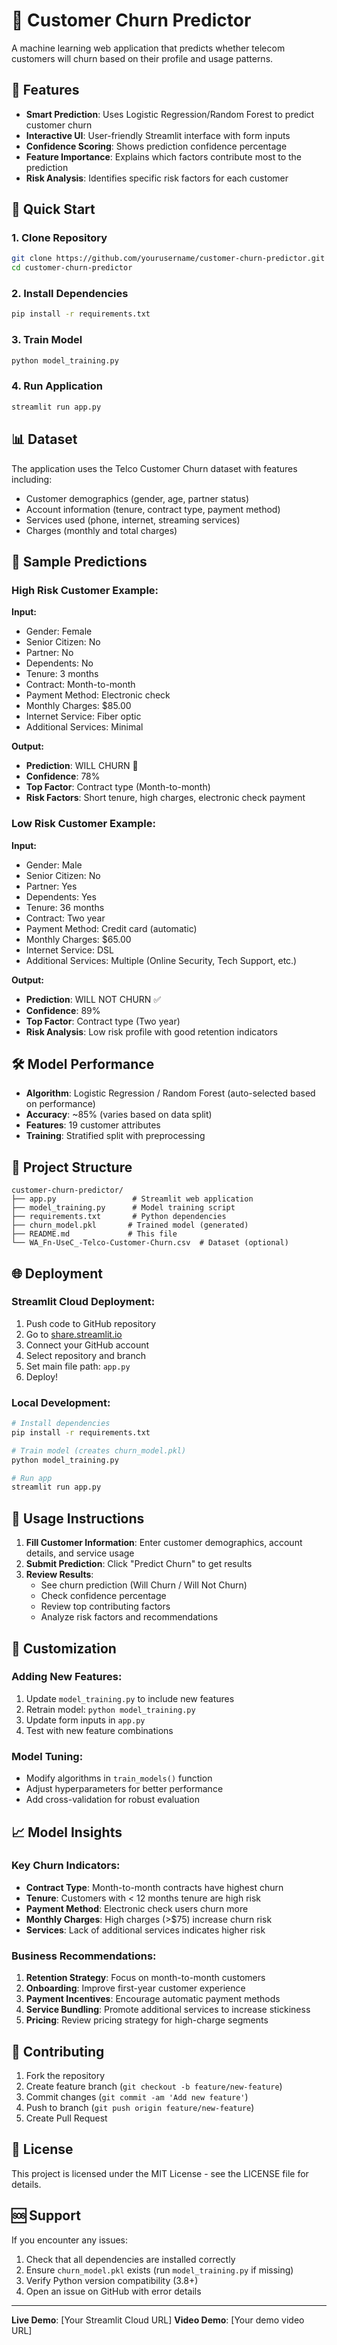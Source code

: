 # 📱 Customer Churn Predictor

A machine learning web application that predicts whether telecom customers will churn based on their profile and usage patterns.

## 🎯 Features

- **Smart Prediction**: Uses Logistic Regression/Random Forest to predict customer churn
- **Interactive UI**: User-friendly Streamlit interface with form inputs
- **Confidence Scoring**: Shows prediction confidence percentage
- **Feature Importance**: Explains which factors contribute most to the prediction
- **Risk Analysis**: Identifies specific risk factors for each customer

## 🚀 Quick Start

### 1. Clone Repository
```bash
git clone https://github.com/yourusername/customer-churn-predictor.git
cd customer-churn-predictor
```

### 2. Install Dependencies
```bash
pip install -r requirements.txt
```

### 3. Train Model
```bash
python model_training.py
```

### 4. Run Application
```bash
streamlit run app.py
```

## 📊 Dataset

The application uses the Telco Customer Churn dataset with features including:
- Customer demographics (gender, age, partner status)
- Account information (tenure, contract type, payment method)
- Services used (phone, internet, streaming services)
- Charges (monthly and total charges)

## 🔮 Sample Predictions

### High Risk Customer Example:
**Input:**
- Gender: Female
- Senior Citizen: No
- Partner: No
- Dependents: No
- Tenure: 3 months
- Contract: Month-to-month
- Payment Method: Electronic check
- Monthly Charges: $85.00
- Internet Service: Fiber optic
- Additional Services: Minimal

**Output:**
- **Prediction**: WILL CHURN 🚨
- **Confidence**: 78%
- **Top Factor**: Contract type (Month-to-month)
- **Risk Factors**: Short tenure, high charges, electronic check payment

### Low Risk Customer Example:
**Input:**
- Gender: Male
- Senior Citizen: No
- Partner: Yes
- Dependents: Yes
- Tenure: 36 months
- Contract: Two year
- Payment Method: Credit card (automatic)
- Monthly Charges: $65.00
- Internet Service: DSL
- Additional Services: Multiple (Online Security, Tech Support, etc.)

**Output:**
- **Prediction**: WILL NOT CHURN ✅
- **Confidence**: 89%
- **Top Factor**: Contract type (Two year)
- **Risk Analysis**: Low risk profile with good retention indicators

## 🛠️ Model Performance

- **Algorithm**: Logistic Regression / Random Forest (auto-selected based on performance)
- **Accuracy**: ~85% (varies based on data split)
- **Features**: 19 customer attributes
- **Training**: Stratified split with preprocessing

## 📁 Project Structure

```
customer-churn-predictor/
├── app.py                 # Streamlit web application
├── model_training.py      # Model training script
├── requirements.txt       # Python dependencies
├── churn_model.pkl       # Trained model (generated)
├── README.md             # This file
└── WA_Fn-UseC_-Telco-Customer-Churn.csv  # Dataset (optional)
```

## 🌐 Deployment

### Streamlit Cloud Deployment:
1. Push code to GitHub repository
2. Go to [share.streamlit.io](https://share.streamlit.io)
3. Connect your GitHub account
4. Select repository and branch
5. Set main file path: `app.py`
6. Deploy!

### Local Development:
```bash
# Install dependencies
pip install -r requirements.txt

# Train model (creates churn_model.pkl)
python model_training.py

# Run app
streamlit run app.py
```

## 🎯 Usage Instructions

1. **Fill Customer Information**: Enter customer demographics, account details, and service usage
2. **Submit Prediction**: Click "Predict Churn" to get results
3. **Review Results**: 
   - See churn prediction (Will Churn / Will Not Churn)
   - Check confidence percentage
   - Review top contributing factors
   - Analyze risk factors and recommendations

## 🔧 Customization

### Adding New Features:
1. Update `model_training.py` to include new features
2. Retrain model: `python model_training.py`
3. Update form inputs in `app.py`
4. Test with new feature combinations

### Model Tuning:
- Modify algorithms in `train_models()` function
- Adjust hyperparameters for better performance
- Add cross-validation for robust evaluation

## 📈 Model Insights

### Key Churn Indicators:
- **Contract Type**: Month-to-month contracts have highest churn
- **Tenure**: Customers with < 12 months tenure are high risk
- **Payment Method**: Electronic check users churn more
- **Monthly Charges**: High charges (>$75) increase churn risk
- **Services**: Lack of additional services indicates higher risk

### Business Recommendations:
1. **Retention Strategy**: Focus on month-to-month customers
2. **Onboarding**: Improve first-year customer experience
3. **Payment Incentives**: Encourage automatic payment methods
4. **Service Bundling**: Promote additional services to increase stickiness
5. **Pricing**: Review pricing strategy for high-charge segments

## 🤝 Contributing

1. Fork the repository
2. Create feature branch (`git checkout -b feature/new-feature`)
3. Commit changes (`git commit -am 'Add new feature'`)
4. Push to branch (`git push origin feature/new-feature`)
5. Create Pull Request

## 📝 License

This project is licensed under the MIT License - see the LICENSE file for details.

## 🆘 Support

If you encounter any issues:
1. Check that all dependencies are installed correctly
2. Ensure `churn_model.pkl` exists (run `model_training.py` if missing)
3. Verify Python version compatibility (3.8+)
4. Open an issue on GitHub with error details

---

**Live Demo**: [Your Streamlit Cloud URL]
**Video Demo**: [Your demo video URL]